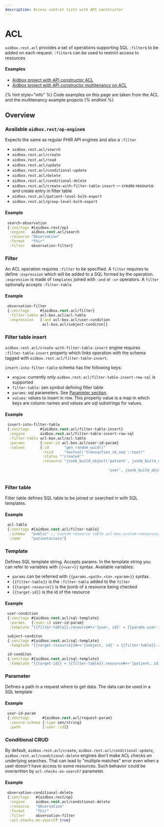 ```yaml
---
description: Access control lists with API constructor
---
```


# ACL

`aidbox.rest.acl` provides a set of operations supporting SQL `:filter`s to be added on each request. `:filter`s can be used to restrict access to resources

#### Examples

* [Aidbox project with API constructor ACL](https://github.com/Aidbox/aidbox-project-samples/tree/main/aidbox-project-samples/acl)
* [Aidbox project with API constructor multitenancy on ACL](https://github.com/Aidbox/aidbox-project-samples/tree/main/aidbox-project-samples/multitenancy)

{% hint style="info" %}
Code examples on this page are taken from the ACL and the multitenancy example projects
{% endhint %}

## Overview

### Available `aidbox.rest/op-engine`s

Expects the same as regular FHIR API engines and also a `:filter`

* `aidbox.rest.acl/search`
* `aidbox.rest.acl/create`
* `aidbox.rest.acl/read`
* `aidbox.rest.acl/update`
* `aidbox.rest.acl/conditional-update`
* `aidbox.rest.acl/delete`
* `aidbox.rest.acl/conditional-delete`
* `aidbox.rest.acl/create-with-filter-table-insert`  — create resource and create entry in filter table
* `aidbox.rest.acl/patient-level-bulk-export`
* `aidbox.rest.acl/group-level-bulk-export`

#### Example

```clojure
 search-observation
 {:zen/tags #{aidbox.rest/op}
  :engine   aidbox.rest.acl/search
  :resource "Observation"
  :format   "fhir"
  :filter   observation-filter}
```

### Filter

An ACL operation requires `:filter` to be specified. A `filter` requires to define `:expression` which will be added to a SQL formed by the operation. `:expression` is made of `templates` joined with `:and` or `:or` operators. A `filter` optionally accepts `:filter-table`

#### Example

```clojure
 observation-filter
 {:zen/tags     #{aidbox.rest.acl/filter}
  :filter-table acl-box.acl/acl-table
  :expression   [:and acl-box.acl/user-condition
                 acl-box.acl/subject-conditon]}
```

### Filter table insert

`aidbox.rest.acl/create-with-filter-table-insert` engine requires `:filter-table-insert` property which links operation with the schema tagged with `aidbox.rest.acl/filter-table-insert`.

`insert-into-filter-table` schema has the following keys:

* `engine`: currently only `aidbox.rest.acl/filter-table-insert-row-sql` is supported
* `filter-table`: zen symbol defining filter table
* `params`: sql parameters. See [Parameter section](acl.md#parameter).
* `values`: values to insert in row. This property value is a map in
  which keys are column names and values are sql substrings for
  values.

#### Example

```clojure
 insert-into-filter-table
 {:zen/tags     #{aidbox.rest.acl/filter-table-insert}
  :engine       aidbox.rest.acl/filter-table-insert-row-sql
  :filter-table acl-box.acl/acl-table
  :params       {:user-id acl-box.acl/user-id-param}
  :values       {:id       "gen_random_uuid()"
                 :txid     "nextval('transaction_id_seq'::text)"
                 :status "'created'"
                 :resource "jsonb_build_object('patient', jsonb_build_object('resourceType', 'Patient',
                                                                             'id', {{target-id}}::text),
                                               'user', jsonb_build_object('resourceType', 'User',
                                                                             'id', {{params.user-id}}::text))"}}

```

### Filter table

Filter table defines SQL table to be joined or searched in with SQL templates.

#### Example

```clojure
 acl-table
 {:zen/tags #{aidbox.rest.acl/filter-table}
  :schema   "public" ;; Custom resource table acl-box.custom-resources/PatientAccess
  :name     "patientaccess"}
```

### Template

Defines SQL template string. Accepts params. In the template string you can refer to variables with `{{<var>}}` syntax. Available variables:

* &#x20;`params` can be referred with `{{params.<path>.<to>.<param>}}` syntax.
* &#x20;`{{filter-table}}`  is the `:filter-table` added to the `filter`
* `{{target-resource}}` is the jsonb of a resource being checked
* `{{target-id}}` is the id of the resource

#### Example

```clojure
 user-condition
 {:zen/tags #{aidbox.rest.acl/sql-template}
  :params   {:user-id user-id-param}
  :template "{{filter-table}}.resource#>>'{user, id}' = {{params.user-id}}"}

 subject-conditon
 {:zen/tags #{aidbox.rest.acl/sql-template}
  :template "{{target-resource}}#>>'{subject, id}' = {{filter-table}}.resource#>>'{patient, id}'"}
  
 id-conditon
 {:zen/tags #{aidbox.rest.acl/sql-template}
  :template "{{target-id}} = {{filter-table}}.resource#>>'{patient, id}'"}
```

### Parameter

Defines a path in a request where to get data. The data can be used in a SQL template

#### Example

```clojure
 user-id-param
 {:zen/tags      #{aidbox.rest.acl/request-param}
  :source-schema {:type zen/string}
  :path          [:user :id]}
```

### Conditional CRUD

By default, `aidbox.rest.acl/create`,
`aidbox.rest.acl/conditional-update`,
`aidbox.rest.acl/conditional-delete` engines don't make ACL checks on underlying searches.
That can lead to "multiple matches" error even when a user doesn't have access to some resources.
Such behavior could be overwritten by `acl-checks-on-search?` parameter.

#### Example

```clojure
 observation-conditional-delete
 {:zen/tags   #{aidbox.rest/op}
  :engine     aidbox.rest.acl/conditional-delete
  :resource   "Observation"
  :format     "fhir"
  :filter     observation-filter
  :acl-checks-on-search? true}
```
